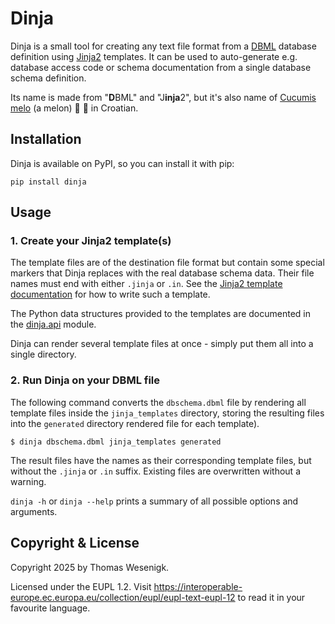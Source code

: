 # Dinja

Dinja is a small tool for creating any text file format from a [DBML](https://dbml.dbdiagram.io/home/)
database definition using [Jinja2](https://jinja.palletsprojects.com/en/stable/) templates. It can
be used to auto-generate e.g. database access code or schema documentation from a single database
schema definition.

Its name is made from "**D**BML" and "J**inja**2", but it's also name of
[Cucumis melo](https://en.wikipedia.org/wiki/Cucumis_melo) (a melon) 🍈 🍉 in Croatian.

## Installation

Dinja is available on PyPI, so you can install it with pip:

```
pip install dinja
```

## Usage

### 1. Create your Jinja2 template(s)

The template files are of the destination file format but contain some special markers that Dinja
replaces with the real database schema data. Their file names must end with either `.jinja` or
`.in`. See the [Jinja2 template documentation](https://jinja.palletsprojects.com/en/stable/templates/)
for how to write such a template.

The Python data structures provided to the templates are documented in the [dinja.api](src/dinja/api.py)
module.

Dinja can render several template files at once - simply put them all into a single directory.

### 2. Run Dinja on your DBML file

The following command converts the `dbschema.dbml` file by rendering all template files inside the
`jinja_templates` directory, storing the resulting files into the `generated` directory
rendered file for each template).

```
$ dinja dbschema.dbml jinja_templates generated
```

The result files have the names as their corresponding template
files, but without the `.jinja` or `.in` suffix. Existing files are overwritten without a warning.

`dinja -h` or `dinja --help` prints a summary of all possible options and arguments.

## Copyright & License

Copyright 2025 by Thomas Wesenigk.

Licensed under the EUPL 1.2. Visit https://interoperable-europe.ec.europa.eu/collection/eupl/eupl-text-eupl-12
to read it in your favourite language.
